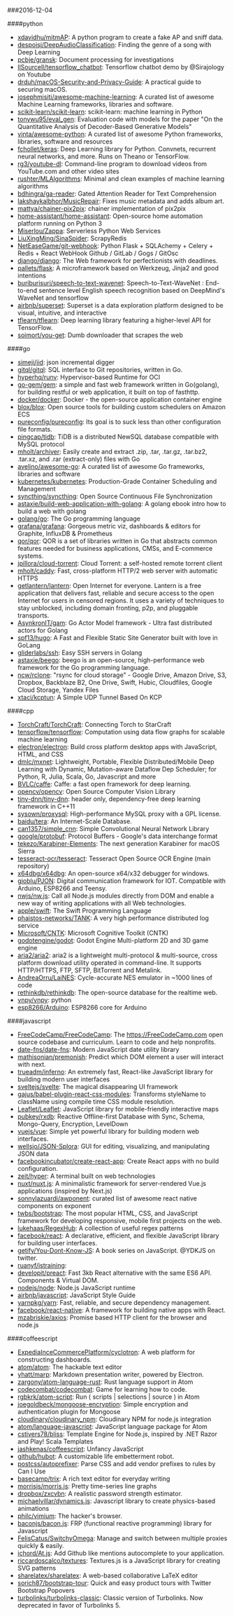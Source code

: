 ###2016-12-04

####python
* [xdavidhu/mitmAP](https://github.com/xdavidhu/mitmAP): A python program to create a fake AP and sniff data.
* [despoisj/DeepAudioClassification](https://github.com/despoisj/DeepAudioClassification): Finding the genre of a song with Deep Learning
* [pcbje/gransk](https://github.com/pcbje/gransk): Document processing for investigations
* [llSourcell/tensorflow_chatbot](https://github.com/llSourcell/tensorflow_chatbot): Tensorflow chatbot demo by @Sirajology on Youtube
* [drduh/macOS-Security-and-Privacy-Guide](https://github.com/drduh/macOS-Security-and-Privacy-Guide): A practical guide to securing macOS.
* [josephmisiti/awesome-machine-learning](https://github.com/josephmisiti/awesome-machine-learning): A curated list of awesome Machine Learning frameworks, libraries and software.
* [scikit-learn/scikit-learn](https://github.com/scikit-learn/scikit-learn): scikit-learn: machine learning in Python
* [tonywu95/eval_gen](https://github.com/tonywu95/eval_gen): Evaluation code with models for the paper "On the Quantitative Analysis of Decoder-Based Generative Models"
* [vinta/awesome-python](https://github.com/vinta/awesome-python): A curated list of awesome Python frameworks, libraries, software and resources
* [fchollet/keras](https://github.com/fchollet/keras): Deep Learning library for Python. Convnets, recurrent neural networks, and more. Runs on Theano or TensorFlow.
* [rg3/youtube-dl](https://github.com/rg3/youtube-dl): Command-line program to download videos from YouTube.com and other video sites
* [rushter/MLAlgorithms](https://github.com/rushter/MLAlgorithms): Minimal and clean examples of machine learning algorithms
* [bdhingra/ga-reader](https://github.com/bdhingra/ga-reader): Gated Attention Reader for Text Comprehension
* [lakshaykalbhor/MusicRepair](https://github.com/lakshaykalbhor/MusicRepair):  Fixes music metadata and adds album art.
* [mattya/chainer-pix2pix](https://github.com/mattya/chainer-pix2pix): chainer implementation of pix2pix
* [home-assistant/home-assistant](https://github.com/home-assistant/home-assistant):  Open-source home automation platform running on Python 3
* [Miserlou/Zappa](https://github.com/Miserlou/Zappa): Serverless Python Web Services
* [LiuXingMing/SinaSpider](https://github.com/LiuXingMing/SinaSpider): ScrapyRedis
* [NetEaseGame/git-webhook](https://github.com/NetEaseGame/git-webhook):  Python Flask + SQLAchemy + Celery + Redis + React  WebHook  Github / GitLab / Gogs / GitOsc
* [django/django](https://github.com/django/django): The Web framework for perfectionists with deadlines.
* [pallets/flask](https://github.com/pallets/flask): A microframework based on Werkzeug, Jinja2 and good intentions
* [buriburisuri/speech-to-text-wavenet](https://github.com/buriburisuri/speech-to-text-wavenet): Speech-to-Text-WaveNet : End-to-end sentence level English speech recognition based on DeepMind's WaveNet and tensorflow
* [airbnb/superset](https://github.com/airbnb/superset): Superset is a data exploration platform designed to be visual, intuitive, and interactive
* [tflearn/tflearn](https://github.com/tflearn/tflearn): Deep learning library featuring a higher-level API for TensorFlow.
* [soimort/you-get](https://github.com/soimort/you-get):  Dumb downloader that scrapes the web

####go
* [simeji/jid](https://github.com/simeji/jid): json incremental digger
* [gitql/gitql](https://github.com/gitql/gitql): SQL interface to Git repositories, written in Go.
* [hyperhq/runv](https://github.com/hyperhq/runv): Hypervisor-based Runtime for OCI
* [go-gem/gem](https://github.com/go-gem/gem): a simple and fast web framework written in Go(golang), for building restful or web application, it built on top of fasthttp.
* [docker/docker](https://github.com/docker/docker): Docker - the open-source application container engine
* [blox/blox](https://github.com/blox/blox): Open source tools for building custom schedulers on Amazon ECS
* [pureconfig/pureconfig](https://github.com/pureconfig/pureconfig): Its goal is to suck less than other configuration file formats.
* [pingcap/tidb](https://github.com/pingcap/tidb): TiDB is a distributed NewSQL database compatible with MySQL protocol
* [mholt/archiver](https://github.com/mholt/archiver): Easily create and extract .zip, .tar, .tar.gz, .tar.bz2, .tar.xz, and .rar (extract-only) files with Go
* [avelino/awesome-go](https://github.com/avelino/awesome-go): A curated list of awesome Go frameworks, libraries and software
* [kubernetes/kubernetes](https://github.com/kubernetes/kubernetes): Production-Grade Container Scheduling and Management
* [syncthing/syncthing](https://github.com/syncthing/syncthing): Open Source Continuous File Synchronization
* [astaxie/build-web-application-with-golang](https://github.com/astaxie/build-web-application-with-golang): A golang ebook intro how to build a web with golang
* [golang/go](https://github.com/golang/go): The Go programming language
* [grafana/grafana](https://github.com/grafana/grafana): Gorgeous metric viz, dashboards & editors for Graphite, InfluxDB & Prometheus
* [qor/qor](https://github.com/qor/qor): QOR is a set of libraries written in Go that abstracts common features needed for business applications, CMSs, and E-commerce systems.
* [jpillora/cloud-torrent](https://github.com/jpillora/cloud-torrent): Cloud Torrent: a self-hosted remote torrent client
* [mholt/caddy](https://github.com/mholt/caddy): Fast, cross-platform HTTP/2 web server with automatic HTTPS
* [getlantern/lantern](https://github.com/getlantern/lantern):  Open Internet for everyone. Lantern is a free application that delivers fast, reliable and secure access to the open Internet for users in censored regions. It uses a variety of techniques to stay unblocked, including domain fronting, p2p, and pluggable transports.
* [AsynkronIT/gam](https://github.com/AsynkronIT/gam): Go Actor Model framework - Ultra fast distributed actors for Golang
* [spf13/hugo](https://github.com/spf13/hugo): A Fast and Flexible Static Site Generator built with love in GoLang
* [gliderlabs/ssh](https://github.com/gliderlabs/ssh): Easy SSH servers in Golang
* [astaxie/beego](https://github.com/astaxie/beego): beego is an open-source, high-performance web framework for the Go programming language.
* [ncw/rclone](https://github.com/ncw/rclone): "rsync for cloud storage" - Google Drive, Amazon Drive, S3, Dropbox, Backblaze B2, One Drive, Swift, Hubic, Cloudfiles, Google Cloud Storage, Yandex Files
* [xtaci/kcptun](https://github.com/xtaci/kcptun): A Simple UDP Tunnel Based On KCP

####cpp
* [TorchCraft/TorchCraft](https://github.com/TorchCraft/TorchCraft): Connecting Torch to StarCraft
* [tensorflow/tensorflow](https://github.com/tensorflow/tensorflow): Computation using data flow graphs for scalable machine learning
* [electron/electron](https://github.com/electron/electron): Build cross platform desktop apps with JavaScript, HTML, and CSS
* [dmlc/mxnet](https://github.com/dmlc/mxnet): Lightweight, Portable, Flexible Distributed/Mobile Deep Learning with Dynamic, Mutation-aware Dataflow Dep Scheduler; for Python, R, Julia, Scala, Go, Javascript and more
* [BVLC/caffe](https://github.com/BVLC/caffe): Caffe: a fast open framework for deep learning.
* [opencv/opencv](https://github.com/opencv/opencv): Open Source Computer Vision Library
* [tiny-dnn/tiny-dnn](https://github.com/tiny-dnn/tiny-dnn): header only, dependency-free deep learning framework in C++11
* [sysown/proxysql](https://github.com/sysown/proxysql): High-performance MySQL proxy with a GPL license.
* [baidu/tera](https://github.com/baidu/tera): An Internet-Scale Database.
* [can1357/simple_cnn](https://github.com/can1357/simple_cnn): Simple Convolutional Neural Network Library
* [google/protobuf](https://github.com/google/protobuf): Protocol Buffers - Google's data interchange format
* [tekezo/Karabiner-Elements](https://github.com/tekezo/Karabiner-Elements): The next generation Karabiner for macOS Sierra
* [tesseract-ocr/tesseract](https://github.com/tesseract-ocr/tesseract): Tesseract Open Source OCR Engine (main repository)
* [x64dbg/x64dbg](https://github.com/x64dbg/x64dbg): An open-source x64/x32 debugger for windows.
* [gioblu/PJON](https://github.com/gioblu/PJON): Digital communication framework for IOT. Compatible with Arduino, ESP8266 and Teensy.
* [nwjs/nw.js](https://github.com/nwjs/nw.js): Call all Node.js modules directly from DOM and enable a new way of writing applications with all Web technologies.
* [apple/swift](https://github.com/apple/swift): The Swift Programming Language
* [phaistos-networks/TANK](https://github.com/phaistos-networks/TANK): A very high performance distributed log service
* [Microsoft/CNTK](https://github.com/Microsoft/CNTK): Microsoft Cognitive Toolkit (CNTK)
* [godotengine/godot](https://github.com/godotengine/godot): Godot Engine  Multi-platform 2D and 3D game engine
* [aria2/aria2](https://github.com/aria2/aria2): aria2 is a lightweight multi-protocol & multi-source, cross platform download utility operated in command-line. It supports HTTP/HTTPS, FTP, SFTP, BitTorrent and Metalink.
* [AndreaOrru/LaiNES](https://github.com/AndreaOrru/LaiNES): Cycle-accurate NES emulator in ~1000 lines of code
* [rethinkdb/rethinkdb](https://github.com/rethinkdb/rethinkdb): The open-source database for the realtime web.
* [vnpy/vnpy](https://github.com/vnpy/vnpy): python
* [esp8266/Arduino](https://github.com/esp8266/Arduino): ESP8266 core for Arduino

####javascript
* [FreeCodeCamp/FreeCodeCamp](https://github.com/FreeCodeCamp/FreeCodeCamp): The https://FreeCodeCamp.com open source codebase and curriculum. Learn to code and help nonprofits.
* [date-fns/date-fns](https://github.com/date-fns/date-fns):  Modern JavaScript date utility library 
* [mathisonian/premonish](https://github.com/mathisonian/premonish): Predict which DOM element a user will interact with next.
* [trueadm/inferno](https://github.com/trueadm/inferno): An extremely fast, React-like JavaScript library for building modern user interfaces
* [sveltejs/svelte](https://github.com/sveltejs/svelte): The magical disappearing UI framework
* [gajus/babel-plugin-react-css-modules](https://github.com/gajus/babel-plugin-react-css-modules): Transforms styleName to className using compile time CSS module resolution.
* [Leaflet/Leaflet](https://github.com/Leaflet/Leaflet):  JavaScript library for mobile-friendly interactive maps
* [pubkey/rxdb](https://github.com/pubkey/rxdb): Reactive Offline-first Database with Sync, Schema, Mongo-Query, Encryption, LevelDown
* [vuejs/vue](https://github.com/vuejs/vue): Simple yet powerful library for building modern web interfaces.
* [wellsjo/JSON-Splora](https://github.com/wellsjo/JSON-Splora): GUI for editing, visualizing, and manipulating JSON data
* [facebookincubator/create-react-app](https://github.com/facebookincubator/create-react-app): Create React apps with no build configuration.
* [zeit/hyper](https://github.com/zeit/hyper): A terminal built on web technologies
* [nuxt/nuxt.js](https://github.com/nuxt/nuxt.js): A minimalistic framework for server-rendered Vue.js applications (inspired by Next.js)
* [sonnylazuardi/awponent](https://github.com/sonnylazuardi/awponent):  curated list of awesome react native components on exponent
* [twbs/bootstrap](https://github.com/twbs/bootstrap): The most popular HTML, CSS, and JavaScript framework for developing responsive, mobile first projects on the web.
* [lukehaas/RegexHub](https://github.com/lukehaas/RegexHub): A collection of useful regex patterns
* [facebook/react](https://github.com/facebook/react): A declarative, efficient, and flexible JavaScript library for building user interfaces.
* [getify/You-Dont-Know-JS](https://github.com/getify/You-Dont-Know-JS): A book series on JavaScript. @YDKJS on twitter.
* [ruanyf/jstraining](https://github.com/ruanyf/jstraining): 
* [developit/preact](https://github.com/developit/preact):  Fast 3kb React alternative with the same ES6 API. Components & Virtual DOM.
* [nodejs/node](https://github.com/nodejs/node): Node.js JavaScript runtime 
* [airbnb/javascript](https://github.com/airbnb/javascript): JavaScript Style Guide
* [yarnpkg/yarn](https://github.com/yarnpkg/yarn):  Fast, reliable, and secure dependency management.
* [facebook/react-native](https://github.com/facebook/react-native): A framework for building native apps with React.
* [mzabriskie/axios](https://github.com/mzabriskie/axios): Promise based HTTP client for the browser and node.js

####coffeescript
* [ExpediaInceCommercePlatform/cyclotron](https://github.com/ExpediaInceCommercePlatform/cyclotron): A web platform for constructing dashboards.
* [atom/atom](https://github.com/atom/atom): The hackable text editor
* [yhatt/marp](https://github.com/yhatt/marp): Markdown presentation writer, powered by Electron.
* [zargony/atom-language-rust](https://github.com/zargony/atom-language-rust): Rust language support in Atom
* [codecombat/codecombat](https://github.com/codecombat/codecombat): Game for learning how to code.
* [rgbkrk/atom-script](https://github.com/rgbkrk/atom-script):  Run ( scripts | selections | source ) in Atom
* [joegoldbeck/mongoose-encryption](https://github.com/joegoldbeck/mongoose-encryption): Simple encryption and authentication plugin for Mongoose
* [cloudinary/cloudinary_npm](https://github.com/cloudinary/cloudinary_npm): Cloudinary NPM for node.js integration
* [atom/language-javascript](https://github.com/atom/language-javascript): JavaScript language package for Atom
* [cstivers78/bliss](https://github.com/cstivers78/bliss): Template Engine for Node.js, inspired by .NET Razor and Play! Scala Templates
* [jashkenas/coffeescript](https://github.com/jashkenas/coffeescript): Unfancy JavaScript
* [github/hubot](https://github.com/github/hubot): A customizable life embetterment robot.
* [postcss/autoprefixer](https://github.com/postcss/autoprefixer): Parse CSS and add vendor prefixes to rules by Can I Use
* [basecamp/trix](https://github.com/basecamp/trix): A rich text editor for everyday writing
* [morrisjs/morris.js](https://github.com/morrisjs/morris.js): Pretty time-series line graphs
* [dropbox/zxcvbn](https://github.com/dropbox/zxcvbn): A realistic password strength estimator.
* [michaelvillar/dynamics.js](https://github.com/michaelvillar/dynamics.js): Javascript library to create physics-based animations
* [philc/vimium](https://github.com/philc/vimium): The hacker's browser.
* [baconjs/bacon.js](https://github.com/baconjs/bacon.js): FRP (functional reactive programming) library for Javascript
* [FelisCatus/SwitchyOmega](https://github.com/FelisCatus/SwitchyOmega): Manage and switch between multiple proxies quickly & easily.
* [ichord/At.js](https://github.com/ichord/At.js): Add Github like mentions autocomplete to your application.
* [riccardoscalco/textures](https://github.com/riccardoscalco/textures): Textures.js is a JavaScript library for creating SVG patterns
* [sharelatex/sharelatex](https://github.com/sharelatex/sharelatex): A web-based collaborative LaTeX editor
* [sorich87/bootstrap-tour](https://github.com/sorich87/bootstrap-tour): Quick and easy product tours with Twitter Bootstrap Popovers
* [turbolinks/turbolinks-classic](https://github.com/turbolinks/turbolinks-classic): Classic version of Turbolinks. Now deprecated in favor of Turbolinks 5.
